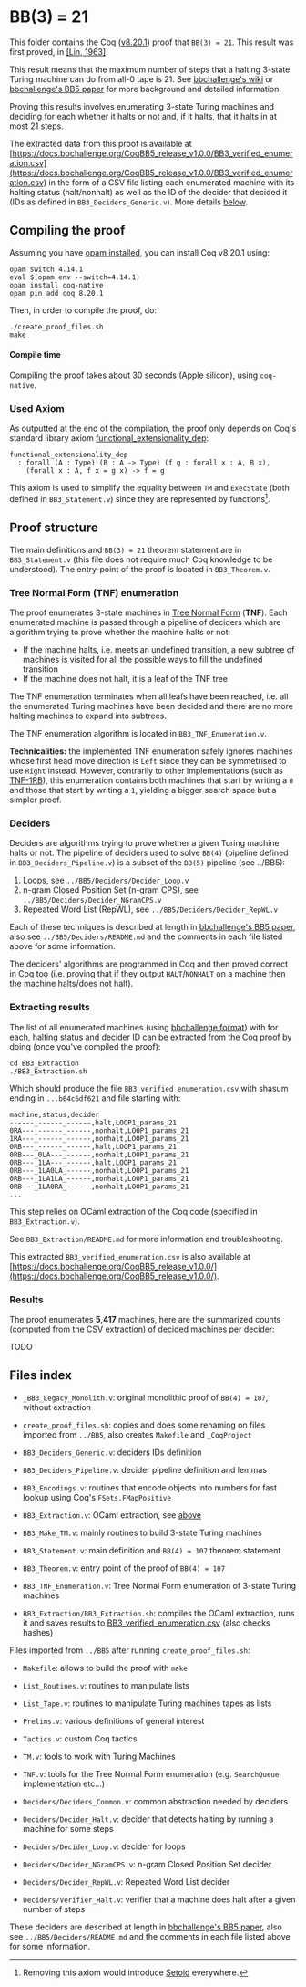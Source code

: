 # BB(3) = 21

This folder contains the Coq ([v8.20.1](https://github.com/coq/coq/blob/V8.20.1/INSTALL.md)) proof that `BB(3) = 21`. This result was first proved, in [[Lin, 1963]](https://etd.ohiolink.edu/acprod/odb_etd/etd/r/1501/10?clear=10&p10_accession_num=osu1486554418657614).

This result means that the maximum number of steps that a halting 3-state Turing machine can do from all-0 tape is 21. See [bbchallenge's wiki](https://wiki.bbchallenge.org/wiki/Main_Page) or [bbchallenge's BB5 paper](https://github.com/bbchallenge/bbchallenge-paper) for more background and detailed information.

Proving this results involves enumerating 3-state Turing machines and deciding for each whether it halts or not and, if it halts, that it halts in at most 21 steps.

The extracted data from this proof is available at [https://docs.bbchallenge.org/CoqBB5_release_v1.0.0/BB3_verified_enumeration.csv](https://docs.bbchallenge.org/CoqBB5_release_v1.0.0/BB3_verified_enumeration.csv) in the form of a CSV file listing each enumerated machine with its halting status (halt/nonhalt) as well as the ID of the decider that decided it (IDs as defined in `BB3_Deciders_Generic.v`). More details [below](#extracting-results).

## Compiling the proof

Assuming you have [opam installed](https://opam.ocaml.org/doc/Install.html), you can install Coq v8.20.1 using:

```
opam switch 4.14.1
eval $(opam env --switch=4.14.1)
opam install coq-native
opam pin add coq 8.20.1
```

Then, in order to compile the proof, do:

```
./create_proof_files.sh
make
```

#### Compile time 

Compiling the proof takes about 30 seconds (Apple silicon), using `coq-native`.

### Used Axiom

As outputted at the end of the compilation, the proof only depends on Coq's standard library axiom [functional_extensionality_dep](https://coq.inria.fr/doc/v8.9/stdlib/Coq.Logic.FunctionalExtensionality.html):

```
functional_extensionality_dep
  : forall (A : Type) (B : A -> Type) (f g : forall x : A, B x),
    (forall x : A, f x = g x) -> f = g
```

This axiom is used to simplify the equality between `TM` and `ExecState` (both defined in `BB3_Statement.v`) since they are represented by functions[^2]. 

## Proof structure

The main definitions and `BB(3) = 21` theorem statement are in `BB3_Statement.v` (this file does not require much Coq knowledge to be understood). The entry-point of the proof is located in `BB3_Theorem.v`.

### Tree Normal Form (TNF) enumeration

The proof enumerates 3-state machines in [Tree Normal Form](https://wiki.bbchallenge.org/wiki/Tree_Normal_Form) (**TNF**). Each enumerated machine is passed through a pipeline of deciders which are algorithm trying to prove whether the machine halts or not:

- If the machine halts, i.e. meets an undefined transition, a new subtree of machines is visited for all the possible ways to fill the undefined transition
- If the machine does not halt, it is a leaf of the TNF tree

The TNF enumeration terminates when all leafs have been reached, i.e. all the enumerated Turing machines have been decided and there are no more halting machines to expand into subtrees.

The TNF enumeration algorithm is located in `BB3_TNF_Enumeration.v`.

**Technicalities:** the implemented TNF enumeration safely ignores machines whose first head move direction is `Left` since they can be symmetrised to use `Right` instead. However, contrarily to other implementations (such as [TNF-1RB](https://wiki.bbchallenge.org/wiki/Tree_Normal_Form#TNF-1RB)), this enumeration contains both machines that start by writing a `0` and those that start by writing a `1`, yielding a bigger search space but a simpler proof.  

### Deciders

Deciders are algorithms trying to prove whether a given Turing machine halts or not. The pipeline of deciders used to solve `BB(4)` (pipeline defined in `BB3_Deciders_Pipeline.v`) is a subset of the `BB(5)` pipeline (see ../BB5):

1. Loops, see `../BB5/Deciders/Decider_Loop.v`
2. n-gram Closed Position Set (n-gram CPS), see `../BB5/Deciders/Decider_NGramCPS.v`
3. Repeated Word List (RepWL), see `../BB5/Deciders/Decider_RepWL.v`

Each of these techniques is described at length in [bbchallenge's BB5 paper](https://github.com/bbchallenge/bbchallenge-paper), also see `../BB5/Deciders/README.md` and the comments in each file listed above for some information.

The deciders' algorithms are programmed in Coq and then proved correct in Coq too (i.e. proving that if they output `HALT`/`NONHALT` on a machine then the machine halts/does not halt).

### Extracting results

The list of all enumerated machines (using [bbchallenge format](https://discuss.bbchallenge.org/t/standard-tm-text-format/60/28?u=cosmo)) with for each, halting status and decider ID can be extracted from the Coq proof by doing (once you've compiled the proof):

```
cd BB3_Extraction
./BB3_Extraction.sh
```

Which should produce the file `BB3_verified_enumeration.csv` with shasum ending in `...b64c6df621` and file starting with:

```
machine,status,decider
------_------_------,halt,LOOP1_params_21
0RA---_------_------,nonhalt,LOOP1_params_21
1RA---_------_------,nonhalt,LOOP1_params_21
0RB---_------_------,halt,LOOP1_params_21
0RB---_0LA---_------,nonhalt,LOOP1_params_21
0RB---_1LA---_------,halt,LOOP1_params_21
0RB---_1LA0LA_------,nonhalt,LOOP1_params_21
0RB---_1LA1LA_------,nonhalt,LOOP1_params_21
0RB---_1LA0RA_------,nonhalt,LOOP1_params_21
...
```

This step relies on OCaml extraction of the Coq code (specified in `BB3_Extraction.v`).

See `BB3_Extraction/README.md` for more information and troubleshooting.

This extracted `BB3_verified_enumeration.csv` is also available at [https://docs.bbchallenge.org/CoqBB5_release_v1.0.0/](https://docs.bbchallenge.org/CoqBB5_release_v1.0.0/).

### Results

The proof enumerates **5,417** machines, here are the summarized counts (computed from [the CSV extraction](https://docs.bbchallenge.org/CoqBB5_release_v1.0.0/BB3_verified_enumeration.csv)) of decided machines per decider:

TODO



## Files index

- `_BB3_Legacy_Monolith.v`: original monolithic proof of `BB(4) = 107`, without extraction

- `create_proof_files.sh`: copies and does some renaming on files imported from `../BB5`, also creates `Makefile` and `_CoqProject`
- `BB3_Deciders_Generic.v`: deciders IDs definition
- `BB3_Deciders_Pipeline.v`: decider pipeline definition and lemmas
- `BB3_Encodings.v`: routines that encode objects into numbers for fast lookup using Coq's `FSets.FMapPositive`
- `BB3_Extraction.v`: OCaml extraction, see [above](#extracting-results)
- `BB3_Make_TM.v`: mainly routines to build 3-state Turing machines
- `BB3_Statement.v`: main definition and `BB(4) = 107` theorem statement
- `BB3_Theorem.v`: entry point of the proof of `BB(4) = 107`
- `BB3_TNF_Enumeration.v`: Tree Normal Form enumeration of 3-state Turing machines
- `BB3_Extraction/BB3_Extraction.sh`: compiles the OCaml extraction, runs it and saves results to [BB3_verified_enumeration.csv](https://docs.bbchallenge.org/CoqBB5_release_v1.0.0/) (also checks hashes)

Files imported from `../BB5` after running `create_proof_files.sh`:

- `Makefile`: allows to build the proof with `make`
- `List_Routines.v`: routines to manipulate lists
- `List_Tape.v`: routines to manipulate Turing machines tapes as lists
- `Prelims.v`: various definitions of general interest
- `Tactics.v`: custom Coq tactics
- `TM.v`: tools to work with Turing Machines
- `TNF.v`: tools for the Tree Normal Form enumeration (e.g. `SearchQueue` implementation etc...)

- `Deciders/Deciders_Common.v`: common abstraction needed by deciders
- `Deciders/Decider_Halt.v`: decider that detects halting by running a machine for some steps
- `Deciders/Decider_Loop.v`: decider for loops
- `Deciders/Decider_NGramCPS.v`: n-gram Closed Position Set decider
- `Deciders/Decider_RepWL.v`: Repeated Word List decider
- `Deciders/Verifier_Halt.v`: verifier that a machine does halt after a given number of steps

These deciders are described at length in [bbchallenge's BB5 paper](https://github.com/bbchallenge/bbchallenge-paper), also see `../BB5/Deciders/README.md` and the comments in each file listed above for some information.

[^1]: Quoting the paper: "All of the remaining holdouts were examined by means of voluminous printouts of their histories along with some program extracted features. It was determined to the author's satisfaction that none of these machines will ever stop." 
[^2]: Removing this axiom would introduce [Setoid](https://coq.inria.fr/doc/v8.9/stdlib/Coq.Setoids.Setoid.html) everywhere.